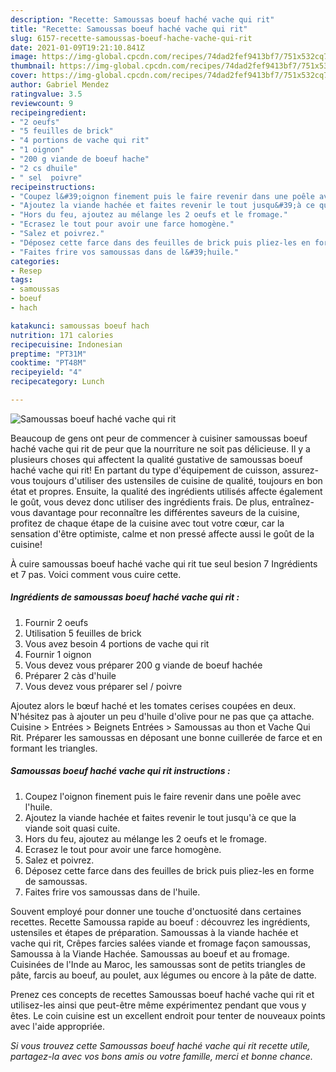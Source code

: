 ```yaml
---
description: "Recette: Samoussas boeuf haché vache qui rit"
title: "Recette: Samoussas boeuf haché vache qui rit"
slug: 6157-recette-samoussas-boeuf-hache-vache-qui-rit
date: 2021-01-09T19:21:10.841Z
image: https://img-global.cpcdn.com/recipes/74dad2fef9413bf7/751x532cq70/samoussas-boeuf-hache-vache-qui-rit-photo-principale-de-la-recette.jpg
thumbnail: https://img-global.cpcdn.com/recipes/74dad2fef9413bf7/751x532cq70/samoussas-boeuf-hache-vache-qui-rit-photo-principale-de-la-recette.jpg
cover: https://img-global.cpcdn.com/recipes/74dad2fef9413bf7/751x532cq70/samoussas-boeuf-hache-vache-qui-rit-photo-principale-de-la-recette.jpg
author: Gabriel Mendez
ratingvalue: 3.5
reviewcount: 9
recipeingredient:
- "2 oeufs"
- "5 feuilles de brick"
- "4 portions de vache qui rit"
- "1 oignon"
- "200 g viande de boeuf hache"
- "2 cs dhuile"
- " sel  poivre"
recipeinstructions:
- "Coupez l&#39;oignon finement puis le faire revenir dans une poêle avec l&#39;huile."
- "Ajoutez la viande hachée et faites revenir le tout jusqu&#39;à ce que la viande soit quasi cuite."
- "Hors du feu, ajoutez au mélange les 2 oeufs et le fromage."
- "Ecrasez le tout pour avoir une farce homogène."
- "Salez et poivrez."
- "Déposez cette farce dans des feuilles de brick puis pliez-les en forme de samoussas."
- "Faites frire vos samoussas dans de l&#39;huile."
categories:
- Resep
tags:
- samoussas
- boeuf
- hach

katakunci: samoussas boeuf hach 
nutrition: 171 calories
recipecuisine: Indonesian
preptime: "PT31M"
cooktime: "PT48M"
recipeyield: "4"
recipecategory: Lunch

---
```



![Samoussas boeuf haché vache qui rit](https://img-global.cpcdn.com/recipes/74dad2fef9413bf7/751x532cq70/samoussas-boeuf-hache-vache-qui-rit-photo-principale-de-la-recette.jpg)

Beaucoup de gens ont peur de commencer à cuisiner samoussas boeuf haché vache qui rit de peur que la nourriture ne soit pas délicieuse. Il y a plusieurs choses qui affectent la qualité gustative de samoussas boeuf haché vache qui rit! En partant du type d'équipement de cuisson, assurez-vous toujours d'utiliser des ustensiles de cuisine de qualité, toujours en bon état et propres. Ensuite, la qualité des ingrédients utilisés affecte également le goût, vous devez donc utiliser des ingrédients frais. De plus, entraînez-vous davantage pour reconnaître les différentes saveurs de la cuisine, profitez de chaque étape de la cuisine avec tout votre cœur, car la sensation d'être optimiste, calme et non pressé affecte aussi le goût de la cuisine!

<!--inarticleads1-->

À cuire samoussas boeuf haché vache qui rit tue seul besion 7 Ingrédients et 7 pas. Voici comment vous cuire cette.

##### Ingrédients de samoussas boeuf haché vache qui rit :

1. Fournir 2 oeufs
1. Utilisation 5 feuilles de brick
1. Vous avez besoin 4 portions de vache qui rit
1. Fournir 1 oignon
1. Vous devez vous préparer 200 g viande de boeuf hachée
1. Préparer 2 càs d&#39;huile
1. Vous devez vous préparer  sel / poivre


Ajoutez alors le bœuf haché et les tomates cerises coupées en deux. N&#39;hésitez pas à ajouter un peu d&#39;huile d&#39;olive pour ne pas que ça attache. Cuisine &gt; Entrées &gt; Beignets Entrées &gt; Samoussas au thon et Vache Qui Rit. Préparer les samoussas en déposant une bonne cuillerée de farce et en formant les triangles. 

<!--inarticleads2-->

##### Samoussas boeuf haché vache qui rit instructions :

1. Coupez l&#39;oignon finement puis le faire revenir dans une poêle avec l&#39;huile.
1. Ajoutez la viande hachée et faites revenir le tout jusqu&#39;à ce que la viande soit quasi cuite.
1. Hors du feu, ajoutez au mélange les 2 oeufs et le fromage.
1. Ecrasez le tout pour avoir une farce homogène.
1. Salez et poivrez.
1. Déposez cette farce dans des feuilles de brick puis pliez-les en forme de samoussas.
1. Faites frire vos samoussas dans de l&#39;huile.


Souvent employé pour donner une touche d&#39;onctuosité dans certaines recettes. Recette Samoussa rapide au boeuf : découvrez les ingrédients, ustensiles et étapes de préparation. Samoussas à la viande hachée et vache qui rit, Crêpes farcies salées viande et fromage façon samoussas, Samoussa à la Viande Hachée. Samoussas au boeuf et au fromage. Cuisinées de l&#39;Inde au Maroc, les samoussas sont de petits triangles de pâte, farcis au boeuf, au poulet, aux légumes ou encore à la pâte de datte. 

<!--inarticleads1-->

<p>
Prenez ces concepts de recettes Samoussas boeuf haché vache qui rit et utilisez-les ainsi que peut-être même expérimentez pendant que vous y êtes. Le coin cuisine est un excellent endroit pour tenter de nouveaux points avec l'aide appropriée.
</p>

<p>
<i>Si vous trouvez cette Samoussas boeuf haché vache qui rit recette utile, partagez-la avec vos bons amis ou votre famille, merci et bonne chance.</i>
</p>
